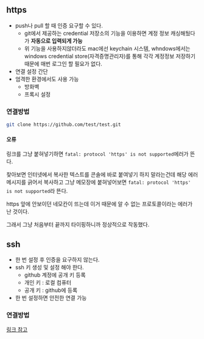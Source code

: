 ## https

- push나 pull 할 때 인증 요구할 수 있다.
  - git에서 제공하는 credential 저장소의 기능을 이용하면 계정 정보 캐싱해뒀다가 **자동으로 입력되게 가능**
  - 위 기능을 사용하지않더라도 mac에선 keychain 시스템, whndows에서는 windows credential store(자격증명관리자)를 통해 각각 계정정보 저장하기때문에 매번 로그인 할 필요가 없다.
- 연결 설정 간단
- 엄격한 환경에서도 사용 가능
  - 방화벽
  - 프록시 설정

### 연결방법

```bash
git clone https://github.com/test/test.git
```

#### 오류

링크를 그냥 붙혀넣기하면 `fatal: protocol 'https' is not supported`에러가 뜬다.

찾아보면 인터넷에서 복사한 텍스트를 콘솔에 바로 붙여넣기 하지 말라는건데 해당 에러 메시지를 긁어서 복사하고 그냥 메모장에 붙혀넣어보면 `fatal: protocol 'https' is not supported`라 뜬다.

https 앞에 안보이던 네모칸이 뜨는데 이거 때문에 알 수 없는 프로토콜이라는 에러가 난 것이다.

그래서 그냥 처음부터 끝까지 타이핑하니까 정상적으로 작동했다.

## ssh

- 한 번 설정 후 인증을 요구하지 않는다.
- ssh 키 생성 및 설정 해야 한다.
  - github 계정에 공개 키 등록
  - 개인 키 : 로컬 컴퓨터
  - 공개 키 : github에 등록
- 한 번 설정하면 안전한 연결 가능 

### 연결방법

[링크 참고](/git/generating-ssh-key-adding.md)



